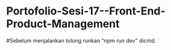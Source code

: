 # Portofolio-Sesi-17--Front-End-Product-Management
#Sebelum menjalankan tolong runkan "npm run dev" dicmd.
